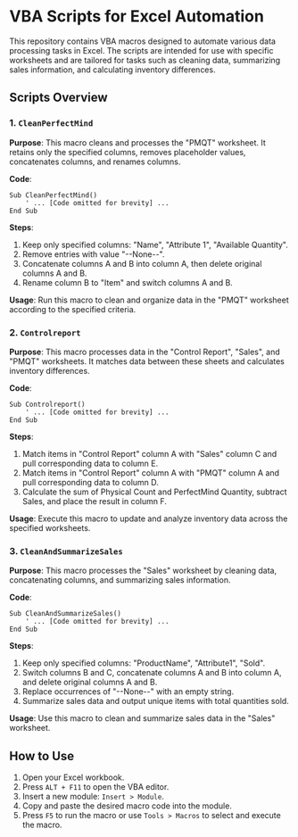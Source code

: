 # VBA Scripts for Excel Automation

This repository contains VBA macros designed to automate various data processing tasks in Excel. The scripts are intended for use with specific worksheets and are tailored for tasks such as cleaning data, summarizing sales information, and calculating inventory differences.

## Scripts Overview

### 1. `CleanPerfectMind`

**Purpose**: This macro cleans and processes the "PMQT" worksheet. It retains only the specified columns, removes placeholder values, concatenates columns, and renames columns.

**Code**:
```vba
Sub CleanPerfectMind()
    ' ... [Code omitted for brevity] ...
End Sub
```

**Steps**:
1. Keep only specified columns: "Name", "Attribute 1", "Available Quantity".
2. Remove entries with value "--None--".
3. Concatenate columns A and B into column A, then delete original columns A and B.
4. Rename column B to "Item" and switch columns A and B.

**Usage**: Run this macro to clean and organize data in the "PMQT" worksheet according to the specified criteria.

### 2. `Controlreport`

**Purpose**: This macro processes data in the "Control Report", "Sales", and "PMQT" worksheets. It matches data between these sheets and calculates inventory differences.

**Code**:
```vba
Sub Controlreport()
    ' ... [Code omitted for brevity] ...
End Sub
```

**Steps**:
1. Match items in "Control Report" column A with "Sales" column C and pull corresponding data to column E.
2. Match items in "Control Report" column A with "PMQT" column A and pull corresponding data to column D.
3. Calculate the sum of Physical Count and PerfectMind Quantity, subtract Sales, and place the result in column F.

**Usage**: Execute this macro to update and analyze inventory data across the specified worksheets.

### 3. `CleanAndSummarizeSales`

**Purpose**: This macro processes the "Sales" worksheet by cleaning data, concatenating columns, and summarizing sales information.

**Code**:
```vba
Sub CleanAndSummarizeSales()
    ' ... [Code omitted for brevity] ...
End Sub
```

**Steps**:
1. Keep only specified columns: "ProductName", "Attribute1", "Sold".
2. Switch columns B and C, concatenate columns A and B into column A, and delete original columns A and B.
3. Replace occurrences of "--None--" with an empty string.
4. Summarize sales data and output unique items with total quantities sold.

**Usage**: Use this macro to clean and summarize sales data in the "Sales" worksheet.

## How to Use

1. Open your Excel workbook.
2. Press `ALT + F11` to open the VBA editor.
3. Insert a new module: `Insert > Module`.
4. Copy and paste the desired macro code into the module.
5. Press `F5` to run the macro or use `Tools > Macros` to select and execute the macro.

